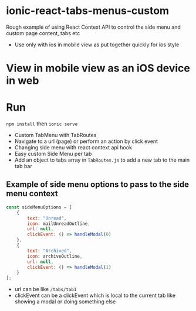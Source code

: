 # ionic-react-tabs-menus-custom
Rough example of using React Context API to control the side menu and custom page content, tabs etc

- Use only with ios in mobile view as put together quickly for ios style

# **View in mobile view as an iOS device in web**

# Run
`npm install`
then
`ionic serve`

- Custom TabMenu with TabRoutes
- Navigate to a url (page) or perform an action by click event
- Changing side menu with react context api hook
- Easy custom Side Menu per tab
- Add an object to tabs array in `TabRoutes.js` to add a new tab to the main tab bar

## Example of side menu options to pass to the side menu context
```js
const sideMenuOptions = [
	{
		text: "Unread",
		icon: mailUnreadOutline,
		url: null,
		clickEvent: () => handleModal(0)
	},
	{
		text: "Archived",
		icon: archiveOutline,
		url: null,
		clickEvent: () => handleModal(1)
	}
];
```
- url can be like `/tabs/tab1`
- clickEvent can be a clickEvent which is local to the current tab like showing a modal or doing something else
